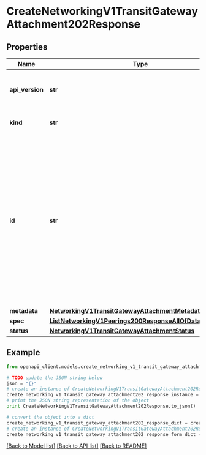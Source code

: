 # CreateNetworkingV1TransitGatewayAttachment202Response


## Properties
Name | Type | Description | Notes
------------ | ------------- | ------------- | -------------
**api_version** | **str** | APIVersion defines the schema version of this representation of a resource. | [optional] [readonly] 
**kind** | **str** | Kind defines the object this REST resource represents. | [optional] [readonly] 
**id** | **str** | ID is the \&quot;natural identifier\&quot; for an object within its scope/namespace; it is normally unique across time but not space. That is, you can assume that the ID will not be reclaimed and reused after an object is deleted (\&quot;time\&quot;); however, it may collide with IDs for other object &#x60;kinds&#x60; or objects of the same &#x60;kind&#x60; within a different scope/namespace (\&quot;space\&quot;). | [optional] [readonly] 
**metadata** | [**NetworkingV1TransitGatewayAttachmentMetadata**](NetworkingV1TransitGatewayAttachmentMetadata.md) |  | [optional] 
**spec** | [**ListNetworkingV1Peerings200ResponseAllOfDataInnerSpec**](ListNetworkingV1Peerings200ResponseAllOfDataInnerSpec.md) |  | 
**status** | [**NetworkingV1TransitGatewayAttachmentStatus**](NetworkingV1TransitGatewayAttachmentStatus.md) |  | 

## Example

```python
from openapi_client.models.create_networking_v1_transit_gateway_attachment202_response import CreateNetworkingV1TransitGatewayAttachment202Response

# TODO update the JSON string below
json = "{}"
# create an instance of CreateNetworkingV1TransitGatewayAttachment202Response from a JSON string
create_networking_v1_transit_gateway_attachment202_response_instance = CreateNetworkingV1TransitGatewayAttachment202Response.from_json(json)
# print the JSON string representation of the object
print CreateNetworkingV1TransitGatewayAttachment202Response.to_json()

# convert the object into a dict
create_networking_v1_transit_gateway_attachment202_response_dict = create_networking_v1_transit_gateway_attachment202_response_instance.to_dict()
# create an instance of CreateNetworkingV1TransitGatewayAttachment202Response from a dict
create_networking_v1_transit_gateway_attachment202_response_form_dict = create_networking_v1_transit_gateway_attachment202_response.from_dict(create_networking_v1_transit_gateway_attachment202_response_dict)
```
[[Back to Model list]](../ccloud/README.md#documentation-for-models) [[Back to API list]](../ccloud/README.md#documentation-for-api-endpoints) [[Back to README]](../ccloud/README.md)


